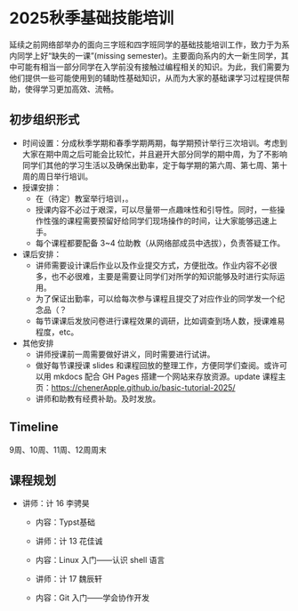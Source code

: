 # 2025秋季基础技能培训

延续之前网络部举办的面向三字班和四字班同学的基础技能培训工作，致力于为系内同学上好“缺失的一课”(missing semester)。主要面向系内的大一新生同学，其中可能有相当一部分同学在入学前没有接触过编程相关的知识。为此，我们需要为他们提供一些可能使用到的辅助性基础知识，从而为大家的基础课学习过程提供帮助，使得学习更加高效、流畅。

## 初步组织形式
- 时间设置：分成秋季学期和春季学期两期，每学期预计举行三次培训。考虑到大家在期中周之后可能会比较忙，并且避开大部分同学的期中周，为了不影响同学们其他的学习生活以及确保出勤率，定于每学期的第六周、第七周、第十周的周日举行培训。
- 授课安排：
  - 在（待定）教室举行培训，。
  - 授课内容不必过于艰深，可以尽量带一点趣味性和引导性。同时，一些操作性强的课程需要预留好给同学们现场操作的时间，让大家能够迅速上手。
  - 每个课程都要配备 3~4 位助教（从网络部成员中选拔），负责答疑工作。
- 课后安排：
  - 讲师需要设计课后作业以及作业提交方式，方便批改。作业内容不必很多，也不必很难，主要是需要让同学们对所学的知识能够及时进行实际运用。
  - 为了保证出勤率，可以给每次参与课程且提交了对应作业的同学发一个纪念品（？
  - 每节课课后发放问卷进行课程效果的调研，比如调查到场人数，授课难易程度，etc。
- 其他安排
  - 讲师授课前一周需要做好讲义，同时需要进行试讲。
  - 做好每节课授课 slides 和课程回放的整理工作，方便同学们查阅。或许可以用 mkdocs 配合 GH Pages 搭建一个网站来存放资源。update 课程主页：https://chenerApple.github.io/basic-tutorial-2025/
  - 讲师和助教有经费补助。及时发放。

## Timeline
9周、10周、11周、12周周末
## 课程规划
- 讲师：计 16 李骋昊
  - 内容：Typst基础

  - 讲师：计 13 花佳诚
  - 内容：Linux 入门——认识 shell 语言

  - 讲师：计 17 魏辰轩
  - 内容：Git 入门——学会协作开发

  